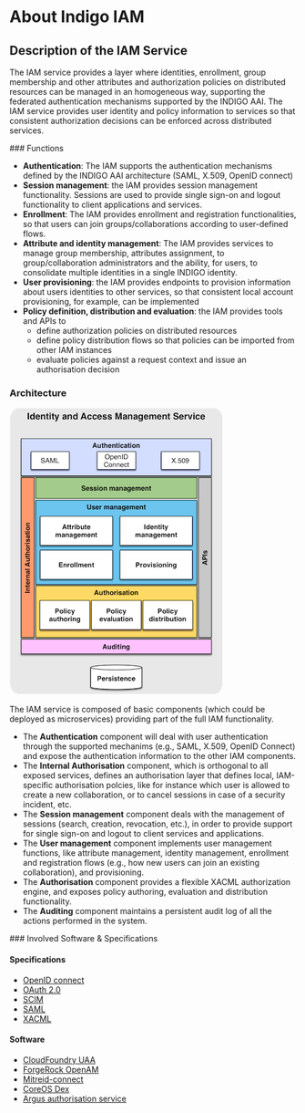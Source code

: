 # About Indigo IAM

## Description of the IAM Service

The IAM service provides a layer where identities, enrollment, group membership and other attributes and authorization policies on distributed resources can be managed in an homogeneous way, supporting the federated authentication mechanisms supported by the INDIGO AAI. The IAM service provides user identity and policy information to services so that consistent authorization decisions can be enforced across distributed services.

### Functions

* **Authentication**: The IAM supports the authentication mechanisms defined by the INDIGO AAI architecture (SAML, X.509, OpenID connect)
* **Session management**: the IAM provides session management functionality. Sessions are used to provide single sign-on and logout functionality to client applications and services.
* **Enrollment**: The IAM provides enrollment and registration functionalities, so that users can join groups/collaborations according to user-defined flows.
* **Attribute and identity management**: The IAM provides services to manage group membership, attributes assignment, to group/collaboration administrators and the ability, for users, to consolidate multiple identities in a single INDIGO identity.
* **User provisioning**: the IAM provides endpoints to provision information about users identities to other services, so that consistent local account provisioning, for example, can be implemented
* **Policy definition, distribution and evaluation**: the IAM provides tools and APIs to
    - define authorization policies on distributed resources
    - define policy distribution flows so that policies can be imported from other IAM instances
    - evaluate policies against a request context and issue an authorisation decision

### Architecture

![INDIGO IAM Architecture](doc/images/IAM-architecture.png)

The IAM service is composed of basic components (which could be deployed as microservices) providing part of the full IAM functionality.

* The **Authentication** component will deal with user authentication through the supported mechanims (e.g., SAML, X.509, OpenID Connect) and expose the authentication information to the other IAM components.
* The **Internal Authorisation** component, which is orthogonal to all exposed services, defines an authorisation layer that defines local, IAM-specific authorisation polcies, like for instance which user is allowed to create a new collaboration, or to cancel sessions in case of a security incident, etc.
* The **Session management** component deals with the management of sessions (search, creation, revocation, etc.), in order to provide support for single sign-on and logout
to client services and applications.
* The **User management** component implements user management functions, like attribute management, identity management, enrollment and registration flows (e.g., how new users can join an existing collaboration), and provisioning.
* The **Authorisation** component provides a flexible XACML authorization engine, and exposes policy authoring, evaluation and distribution functionality.
* The **Auditing** component maintains a persistent audit log of all the actions performed in the system.


### Involved Software & Specifications

#### Specifications

* [OpenID connect](http://openid.net/connect/)
* [OAuth 2.0](http://tools.ietf.org/html/rfc6749)
* [SCIM](http://www.simplecloud.info/)
* [SAML](https://www.oasis-open.org/committees/security/)
* [XACML](https://www.oasis-open.org/committees/tc_home.php?wg_abbrev=xacml)

#### Software

* [CloudFoundry UAA](https://github.com/cloudfoundry/uaa)
* [ForgeRock OpenAM](http://openam.forgerock.org/)
* [Mitreid-connect](https://github.com/mitreid-connect/)
* [CoreOS Dex](https://github.com/coreos/dex)
* [Argus authorisation service](http://argus-authz.github.io/)